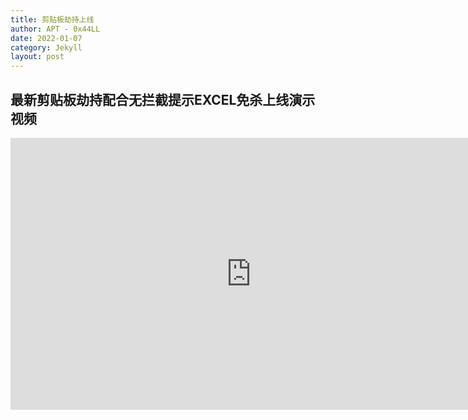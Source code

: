 ```yaml
---
title: 剪贴板劫持上线
author: APT - 0x44LL
date: 2022-01-07
category: Jekyll
layout: post
---
```


## 最新剪贴板劫持配合无拦截提示EXCEL免杀上线演示视频
<iframe 
    width=770
    height=435
    src="https://player.youku.com/embed/XNTg0MTk1ODIzMg==" 
    frameborder=0
    allowfullscreen>
</iframe>